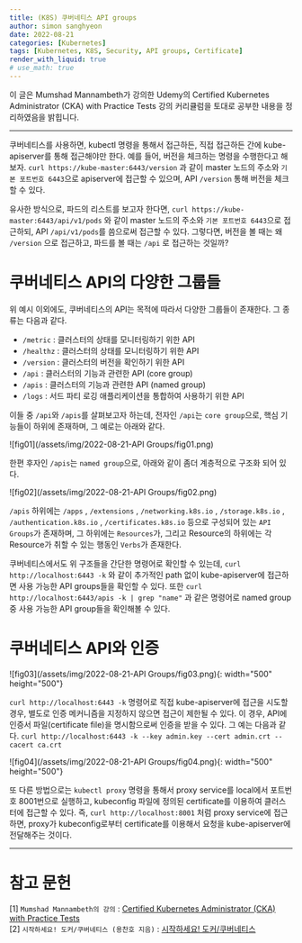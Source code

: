```yaml
---
title: (K8S) 쿠버네티스 API groups
author: simon sanghyeon
date: 2022-08-21
categories: [Kubernetes]
tags: [Kubernetes, K8S, Security, API groups, Certificate]
render_with_liquid: true
# use_math: true
---
```

이 글은 Mumshad Mannambeth가 강의한 Udemy의 Certified Kubernetes Administrator (CKA) with Practice Tests 강의 커리큘럼을 토대로 공부한 내용을 정리하였음을 밝힙니다.

---
쿠버네티스를 사용하면, kubectl 명령을 통해서 접근하든, 직접 접근하든 간에 kube-apiserver를 통해 접근해야만 한다. 예를 들어, 버전을 체크하는 명령을 수행한다고 해보자. `curl https://kube-master:6443/version` 과 같이 master 노드의 주소와 `기본 포트번호 6443`으로 apiserver에 접근할 수 있으며, API `/version` 통해 버전을 체크할 수 있다.

유사한 방식으로, 파드의 리스트를 보고자 한다면, `curl https://kube-master:6443/api/v1/pods` 와 같이 master 노드의 주소와 `기본 포트번호 6443`으로 접근하되, API `/api/v1/pods`를 씀으로써 접근할 수 있다. 그렇다면, 버전을 볼 때는 왜 `/version` 으로 접근하고, 파드를 볼 때는 `/api` 로 접근하는 것일까?

# 쿠버네티스 API의 다양한 그룹들
위 예시 이외에도, 쿠버네티스의 API는 목적에 따라서 다양한 그룹들이 존재한다. 그 종류는 다음과 같다.

- `/metric` : 클러스터의 상태를 모니터링하기 위한 API
- `/healthz` : 클러스터의 상태를 모니터링하기 위한 API
- `/version` : 클러스터의 버전을 확인하기 위한 API
- `/api` : 클러스터의 기능과 관련한 API (core group)
- `/apis` : 클러스터의 기능과 관련한 API (named group)
- `/logs` : 서드 파티 로깅 애플리케이션을 통합하여 사용하기 위한 API

이들 중 `/api`와 `/apis`를 살펴보고자 하는데, 전자인 `/api`는  `core group`으로, 핵심 기능들이 하위에 존재하며, 그 예로는 아래와 같다.

![fig01](/assets/img/2022-08-21-API Groups/fig01.png)

한편 후자인 `/apis`는  `named group`으로, 아래와 같이 좀더 계층적으로 구조화 되어 있다.

![fig02](/assets/img/2022-08-21-API Groups/fig02.png)

`/apis` 하위에는 `/apps` , `/extensions` , `/networking.k8s.io` , `/storage.k8s.io` , `/authentication.k8s.io` , `/certificates.k8s.io` 등으로 구성되어 있는 `API Groups`가 존재하며, 그 하위에는 `Resources`가, 그리고 Resource의 하위에는 각 Resource가 취할 수 있는 행동인 `Verbs`가 존재한다.

쿠버네티스에서도 위 구조들을 간단한 명령어로 확인할 수 있는데, `curl http://localhost:6443 -k` 와 같이 추가적인 path 없이 kube-apiserver에 접근하면 사용 가능한 API groups들을 확인할 수 있다. 또한 `curl http://localhost:6443/apis -k | grep "name"` 과 같은 명령어로 named group 중 사용 가능한 API group들을 확인해볼 수 있다.


# 쿠버네티스 API와 인증
![fig03](/assets/img/2022-08-21-API Groups/fig03.png){: width="500" height="500"}

`curl http://localhost:6443 -k` 명령어로 직접 kube-apiserver에 접근을 시도할 경우, 별도로 인증 메커니즘을 지정하지 않으면 접근이 제한될 수 있다. 이 경우, API에 인증서 파일(certificate file)을 명시함으로써 인증을 받을 수 있다. 그 예는 다음과 같다. `curl http://localhost:6443 -k --key admin.key --cert admin.crt --cacert ca.crt`

![fig04](/assets/img/2022-08-21-API Groups/fig04.png){: width="500" height="500"}

또 다른 방법으로는 `kubectl proxy` 명령을 통해서 proxy service를 local에서 포트번호 8001번으로 실행하고, kubeconfig 파일에 정의된 certificate를 이용하여 클러스터에 접근할 수 있다. 즉, `curl http://localhost:8001` 처럼 proxy service에 접근하면, proxy가 kubeconfig로부터 certificate를 이용해서 요청을 kube-apiserver에 전달해주는 것이다.

---
# 참고 문헌

[1] `Mumshad Mannambeth의 강의` : [Certified Kubernetes Administrator (CKA) with Practice Tests](https://www.udemy.com/course/certified-kubernetes-administrator-with-practice-tests/)<br>
[2] `시작하세요! 도커/쿠버네티스 (용찬호 지음)` : [시작하세요! 도커/쿠버네티스](http://www.yes24.com/Product/Goods/84927385)<br>
